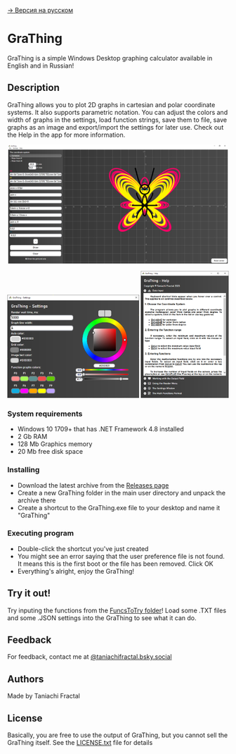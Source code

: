 [-> Версия на русском](README-RU.md)

# GraThing

GraThing is a simple Windows Desktop graphing calculator available in English and in Russian!

## Description

GraThing allows you to plot 2D graphs in cartesian and polar coordinate systems. It also supports parametric notation. You can adjust the colors and width of graphs in the settings, load function strings, save them to file, save graphs as an image and export/import the settings for later use. Check out the Help in the app for more information.

<p align="center">
<img width=500 src="ReadmeScreenshots/en/MainWin.png" alt="A screenshot of the main window">
<p align="center">
<img width=300 src="ReadmeScreenshots/en/SettingsWin.png" alt="A screenshot of the settings window">
<img width=200 src="ReadmeScreenshots/en/HelpWin.png" alt="A screenshot of the help window">


### System requirements

* Windows 10 1709+ that has .NET Framework 4.8 installed
* 2 Gb RAM
* 128 Mb Graphics memory
* 20 Mb free disk space

### Installing

* Download the latest archive from the [Releases page](https://github.com/TaniachiFractal/GraThing/releases)
* Create a new GraThing folder in the main user directory and unpack the archive there
* Create a shortcut to the GraThing.exe file to your desktop and name it "GraThing"

### Executing program

* Double-click the shortcut you've just created
* You might see an error saying that the user preference file is not found. It means this is the first boot or the file has been removed. Click OK
* Everything's alright, enjoy the GraThing!

## Try it out!

Try inputing the functions from the [FuncsToTry folder](/FuncsToTry)! Load some .TXT files and some .JSON settings into the GraThing to see what it can do. 

## Feedback

For feedback, contact me at [@taniachifractal.bsky.social](https://bsky.app/profile/taniachifractal.bsky.social)

## Authors

Made by Taniachi Fractal

## License

Basically, you are free to use the output of GraThing, but you cannot sell the GraThing itself. See the [LICENSE.txt](LICENSE.txt) file for details

